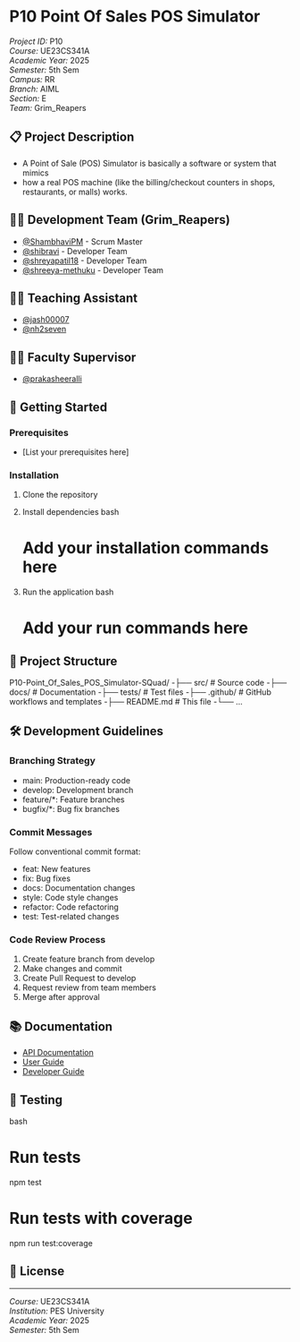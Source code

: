 # P10 Point Of Sales POS Simulator


*Project ID:* P10  
*Course:* UE23CS341A  
*Academic Year:* 2025  
*Semester:* 5th Sem  
*Campus:* RR  
*Branch:* AIML  
*Section:* E  
*Team:* Grim_Reapers

## 📋 Project Description

- A Point of Sale (POS) Simulator is basically a software or system that mimics 
- how a real POS machine (like the billing/checkout counters in shops, restaurants, or malls) works.


## 🧑‍💻 Development Team (Grim_Reapers)

- [@ShambhaviPM](https://github.com/ShambhaviPM) - Scrum Master
- [@shibravi](https://github.com/shibravi) - Developer Team
- [@shreyapatil18](https://github.com/shreyapatil18) - Developer Team
- [@shreeya-methuku](https://github.com/@shreeya-methuku) - Developer Team

## 👨‍🏫 Teaching Assistant

- [@jash00007](https://github.com/jash00007)
- [@nh2seven](https://github.com/nh2seven)

## 👨‍⚖ Faculty Supervisor

- [@prakasheeralli](https://github.com/prakasheeralli)


## 🚀 Getting Started

### Prerequisites
- [List your prerequisites here]

### Installation
1. Clone the repository

   

2. Install dependencies
   bash
   # Add your installation commands here
   

3. Run the application
   bash
   # Add your run commands here
   

## 📁 Project Structure


P10-Point_Of_Sales_POS_Simulator-SQuad/
-├── src/                 # Source code
-├── docs/               # Documentation
-├── tests/              # Test files
-├── .github/            # GitHub workflows and templates
-├── README.md          # This file
-└── ...


## 🛠 Development Guidelines

### Branching Strategy
- main: Production-ready code
- develop: Development branch
- feature/*: Feature branches
- bugfix/*: Bug fix branches

### Commit Messages
Follow conventional commit format:
- feat: New features
- fix: Bug fixes
- docs: Documentation changes
- style: Code style changes
- refactor: Code refactoring
- test: Test-related changes

### Code Review Process
1. Create feature branch from develop
2. Make changes and commit
3. Create Pull Request to develop
4. Request review from team members
5. Merge after approval

## 📚 Documentation

- [API Documentation](docs/api.md)
- [User Guide](docs/user-guide.md)
- [Developer Guide](docs/developer-guide.md)

## 🧪 Testing

bash
# Run tests
npm test

# Run tests with coverage
npm run test:coverage


## 📄 License



---

*Course:* UE23CS341A  
*Institution:* PES University  
*Academic Year:* 2025  
*Semester:* 5th Sem
